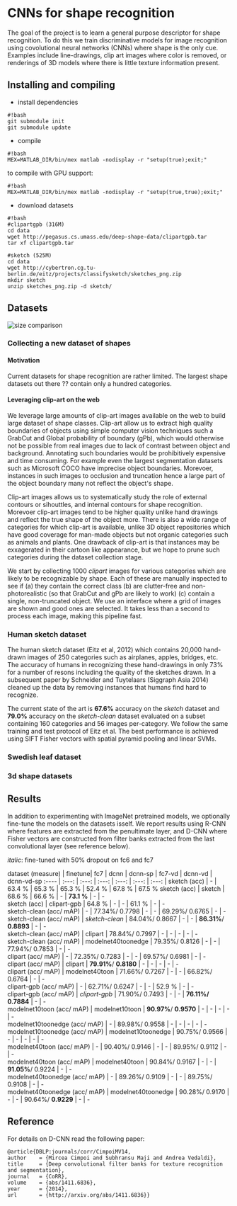 # CNNs for shape recognition

The goal of the project is to learn a general purpose descriptor for shape recognition. To do this we train discriminative models for image recognition using covolutional neural networks (CNNs) where shape is the only cue. Examples include line-drawings, clip art images where color is removed, or renderings of 3D models where there is little texture information present. 

## Installing and compiling

* install dependencies
``` 
#!bash
git submodule init
git submodule update
```
* compile
``` 
#!bash
MEX=MATLAB_DIR/bin/mex matlab -nodisplay -r "setup(true);exit;"
```
to compile with GPU support: 
``` 
#!bash
MEX=MATLAB_DIR/bin/mex matlab -nodisplay -r "setup(true,true);exit;"
```
* download datasets 
```
#!bash
#clipartgpb (316M)
cd data
wget http://pegasus.cs.umass.edu/deep-shape-data/clipartgpb.tar
tar xf clipartgpb.tar

#sketch (525M)
cd data
wget http://cybertron.cg.tu-berlin.de/eitz/projects/classifysketch/sketches_png.zip
mkdir sketch
unzip sketches_png.zip -d sketch/
```
## Datasets
![size comparison](https://dl.dropboxusercontent.com/u/50473730/tmp/dataset.png)

### Collecting a new dataset of shapes

#### Motivation ####
Current datasets for shape recognition are rather limited. The largest shape datasets out there ?? contain only a hundred categories. 

#### Leveraging clip-art on the web ###
We leverage large amounts of clip-art images available on the web to build large dataset of shape classes. Clip-art allow us to extract high quality boundaries of objects using simple computer vision techniques such a GrabCut and Global probability of boundary (gPb), which would otherwise not be possible from real images due to lack of contrast between object and background. Annotating such boundaries would be prohibitively expensive and time consuming. For example even the largest segmentation datasets such as Microsoft COCO have imprecise object boundaries. Morevoer, instances in such images to occlusion and truncation hence a large part of the object boundary many not reflect the object's shape. 

Clip-art images allows us to systematically study the role of external contours or sihouttles, and internal contours for shape recognition. Morevoer clip-art images tend to be higher quality unlike hand drawings and reflect the true shape of the object more. There is also a wide range of categories for which clip-art is available, unlike 3D object repositories which have good coverage for man-made objects but not organic categories such as animals and plants. One drawback of clip-art is that instances may be exxagerated in their cartoon like appearance, but we hope to prune such categories during the dataset collection stage. 

We start by collecting 1000 _clipart_ images for various categories which are likely to be recognizable by shape. Each of these are manually inspected to see if (a) they contain the correct class (b) are clutter-free and non-photorealistic (so that GrabCut and gPb are likely to work) (c) contain a single, non-truncated object. We use an interface where a grid of images are shown and good ones are selected. It takes less than a second to process each image, making this pipeline fast.


### Human sketch dataset

The human sketch dataset (Eitz et al, 2012) which contains 20,000 hand-drawn images of 250 categories such as airplanes, apples, bridges, etc. The accuracy of humans in recognizing these hand-drawings in only 73% for a number of resons including the quality of the sketches drawn. In a subsequent paper by Schneider and Tuytelaars (Siggraph Asia 2014) cleaned up the data by removing instances that humans find hard to recognize.

The current state of the art is **67.6%** accuracy on the _sketch_ dataset and **79.0%** accuracy on the _sketch-clean_ dataset evaluated on a subset containing 160 categories and 56 images per-category. We follow the same training and test protocol of Eitz et al. The best performance is achieved using SIFT Fisher vectors with spatial pyramid pooling and linear SVMs. 

### Swedish leaf dataset

### 3d shape datasets

## Results

In addition to experimenting with ImageNet pretrained models, we optionally fine-tune the models on the datasets isself. We report results using R-CNN where features are extracted from the penultimate layer, and D-CNN where Fisher vectors are constructed from filter banks extracted from the last convolutional layer (see reference below).

*italic*: fine-tuned with 50% dropout on fc6 and fc7

 dataset (measure) | finetune| fc7 | dcnn | dcnn-sp | fc7-vd | dcnn-vd | dcnn-vd-sp
 :---- | :---: | :---: | :---: | :---: | :---: | :---: |
 sketch (acc) | - | 63.4 % | 65.3 % | 65.3 % | 52.4 % | 67.8 % | 67.5 % 
 sketch (acc) | sketch | 68.6 % | 66.6 % | - | **73.1 %** | - | -  
 sketch (acc) | clipart-gpb | 64.8 % | - | - | 61.1 % | - | -  
 sketch-clean (acc/ mAP) | - | 77.34%/ 0.7798 | - | - | 69.29%/ 0.6765 | - | -  
 sketch-clean (acc/ mAP) | *sketch-clean* | 84.04%/ 0.8667 | - | - | **86.31%**/ **0.8893** | - | -  
 sketch-clean (acc/ mAP) | clipart | 78.84%/ 0.7997 | - | - | - | - | -  
 sketch-clean (acc/ mAP) | modelnet40toonedge | 79.35%/ 0.8126 | - | - | 77.94%/ 0.7853 | - | -  
 clipart (acc/ mAP) | - | 72.35%/ 0.7283 | - | - | 69.57%/ 0.6981 | - | -  
 clipart (acc/ mAP) | clipart | **79.91%**/ **0.8180** | - | - | - | - | -  
 clipart (acc/ mAP) | modelnet40toon | 71.66%/ 0.7267 | - | - | 66.82%/ 0.6764 | - | -  
 clipart-gpb (acc/ mAP) | - | 62.71%/ 0.6247 | - | - | 52.9 % | - | -  
 clipart-gpb (acc/ mAP) | *clipart-gpb* | 71.90%/ 0.7493 | - | - | **76.11%/ 0.7884** | - | -  
 modelnet10toon (acc/ mAP) | modelnet10toon | **90.97%**/ **0.9570** | - | - | - | - | -  
 modelnet10toonedge (acc/ mAP) | - | 89.98%/ 0.9558 | - | - | - | - | -  
 modelnet10toonedge (acc/ mAP) | modelnet10toonedge | 90.75%/ 0.9566 | - | - | - | - | -  
 modelnet40toon (acc/ mAP) | - | 90.40%/ 0.9146 | - | - | 89.95%/ 0.9112 | - | -  
 modelnet40toon (acc/ mAP) | modelnet40toon | 90.84%/ 0.9167 | - | - | **91.05%**/ 0.9224 | - | -  
 modelnet40toonedge (acc/ mAP) | - | 89.26%/ 0.9109 | - | - | 89.75%/ 0.9108 | - | -  
 modelnet40toonedge (acc/ mAP) | modelnet40toonedge | 90.28%/ 0.9170 | - | - | 90.64%/ **0.9229** | - | -  
 
## Reference

For details on D-CNN read the following paper:

	@article{DBLP:journals/corr/CimpoiMV14,
  	author    = {Mircea Cimpoi and Subhransu Maji and Andrea Vedaldi},
  	title     = {Deep convolutional filter banks for texture recognition and segmentation},
  	journal   = {CoRR},
  	volume    = {abs/1411.6836},
 	year      = {2014},
  	url       = {http://arxiv.org/abs/1411.6836}}